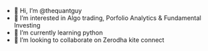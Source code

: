 - 👋 Hi, I’m @thequantguy
- 👀 I’m interested in Algo trading, Porfolio Analytics & Fundamental Investing
- 🌱 I’m currently learning python
- 💞️ I’m looking to collaborate on Zerodha kite connect


<!---
thequantguy/thequantguy is a ✨ special ✨ repository because its `README.md` (this file) appears on your GitHub profile.
You can click the Preview link to take a look at your changes.
--->
